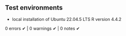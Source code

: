 
## Test environments

* local installation of Ubuntu 22.04.5 LTS R version 4.4.2 

0 errors ✔ | 0 warnings ✔ | 0 notes ✔


